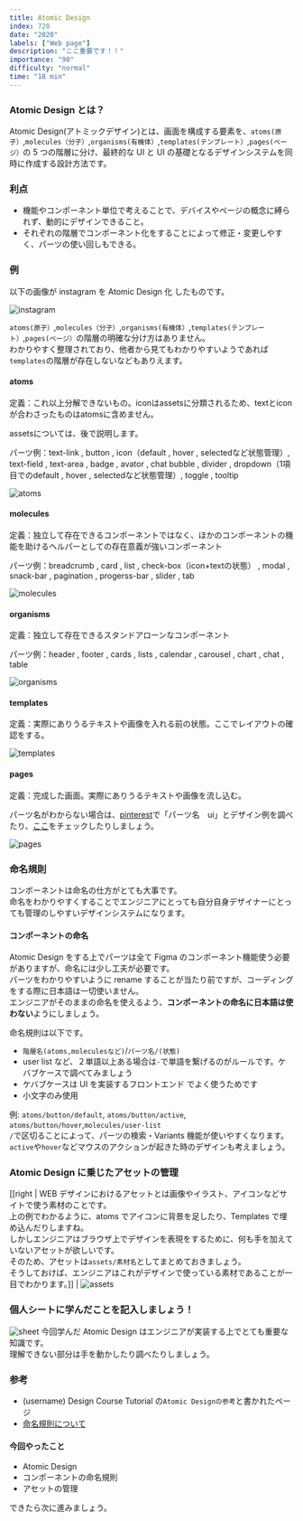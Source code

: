 ```yaml
---
title: Atomic Design
index: 720
date: "2020"
labels: ["Web page"]
description: "ここ重要です！！"
importance: "90"
difficulty: "normal"
time: "18 min"
---
```


### Atomic Design とは？

Atomic Design(アトミックデザイン)とは、画面を構成する要素を、`atoms(原子）`,`molecules（分子）`,`organisms(有機体）`,`templates(テンプレート）`,`pages(ページ）`の 5 つの階層に分け、最終的な UI と UI の基礎となるデザインシステムを同時に作成する設計方法です。

### 利点

- 機能やコンポーネント単位で考えることで、デバイスやページの概念に縛られず、動的にデザインできること。
- それぞれの階層でコンポーネント化をすることによって修正・変更しやすく、パーツの使い回しもできる。

### 例

以下の画像が instagram を Atomic Design 化 したものです。

![instagram](./img/instagram.png)

`atoms(原子）`,`molecules（分子）`,`organisms(有機体）`,`templates(テンプレート）`,`pages(ページ）`の階層の明確な分け方はありません。  
わかりやすく整理されており、他者から見てもわかりやすいようであれば`templates`の階層が存在しないなどもありえます。

#### atoms

定義：これ以上分解できないもの。iconはassetsに分類されるため、textとiconが合わさったものはatomsに含めません。

assetsについては、後で説明します。

パーツ例：text-link , button , icon（default , hover , selectedなど状態管理）, text-field , text-area , badge , avator , chat bubble , divider , dropdown（1項目でのdefault , hover , selectedなど状態管理）, toggle , tooltip

 ![atoms](./img/atomic-design-atoms.png)

#### molecules

定義：独立して存在できるコンポーネントではなく、ほかのコンポーネントの機能を助けるヘルパーとしての存在意義が強いコンポーネント

パーツ例：breadcrumb , card , list , check-box（icon+textの状態） , modal , snack-bar , pagination , progerss-bar , slider , tab

 ![molecules](./img/atomic-design-molecules.png) 

#### organisms

定義：独立して存在できるスタンドアローンなコンポーネント

パーツ例：header , footer , cards , lists , calendar , carousel , chart , chat , table

 ![organisms](./img/atomic-design-organisms.png) 

#### templates

定義：実際にありうるテキストや画像を入れる前の状態。ここでレイアウトの確認をする。

 ![templates](./img/atomic-design-templates.png) 

#### pages

定義：完成した画面。実際にありうるテキストや画像を流し込む。

パーツ名がわからない場合は、[pinterest](https://www.pinterest.jp/)で「パーツ名　ui」とデザイン例を調べたり、[ここ](https://phuoc.ng/collection/css-layout/)をチェックしたりしましょう。

![pages](./img/atomic-design-pages.png) 

### 命名規則

コンポーネントは命名の仕方がとても大事です。  
命名をわかりやすくすることでエンジニアにとっても自分自身デザイナーにとっても管理のしやすいデザインシステムになります。

#### コンポーネントの命名

Atomic Design をする上でパーツは全て Figma のコンポーネント機能使う必要がありますが、命名には少し工夫が必要です。  
パーツをわかりやすいように rename することが当たり前ですが、コーディングをする際に日本語は一切使いません。  
エンジニアがそのままの命名を使えるよう、**コンポーネントの命名に日本語は使わない**ようにしましょう。

命名規則は以下です。

- `階層名(atoms,moleculesなど)`/`パーツ名/(状態)`
- user list など、２単語以上ある場合は`-`で単語を繋げるのがルールです。ケバブケースで調べてみましょう
- ケバブケースは UI を実装するフロントエンド でよく使うためです
- 小文字のみ使用

例: `atoms/button/default`, `atoms/button/active`, `atoms/button/hover`,`molecules/user-list`  
`/`で区切ることによって、パーツの検索・Variants 機能が使いやすくなります。  
`active`や`hover`などマウスのアクションが起きた時のデザインも考えましょう。

### Atomic Design に乗じたアセットの管理

[[right | WEB デザインにおけるアセットとは画像やイラスト、アイコンなどサイトで使う素材のことです。<br/>上の例でわかるように、atoms でアイコンに背景を足したり、Templates で埋め込んだりしますね。<br/>しかしエンジニアはブラウザ上でデザインを表現をするために、何も手を加えていないアセットが欲しいです。<br/>そのため、アセットは`assets/素材名`としてまとめておきましょう。<br/>そうしておけば、エンジニアはこれがデザインで使っている素材であることが一目でわかります。]]
| ![assets](./img/assets-2.png)

### 個人シートに学んだことを記入しましょう！

![sheet](../../assets/sheet.png)
今回学んだ Atomic Design はエンジニアが実装する上でとても重要な知識です。  
理解できない部分は手を動かしたり調べたりしましょう。

### 参考
- (username) Design Course Tutorial の`Atomic Designの参考`と書かれたページ
- [命名規則について](https://designsupply-web.com/media/development/4052/)

#### 今回やったこと

- Atomic Design
- コンポーネントの命名規則
- アセットの管理

できたら次に進みましょう。
